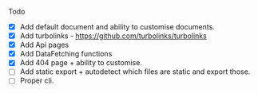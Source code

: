 Todo

- [x] Add default document and ability to customise documents.
- [x] Add turbolinks - https://github.com/turbolinks/turbolinks
- [x] Add Api pages
- [x] Add DataFetching functions
- [x] Add 404 page + ability to customise.
- [ ] Add static export + autodetect which files are static and export those.
- [ ] Proper cli.
